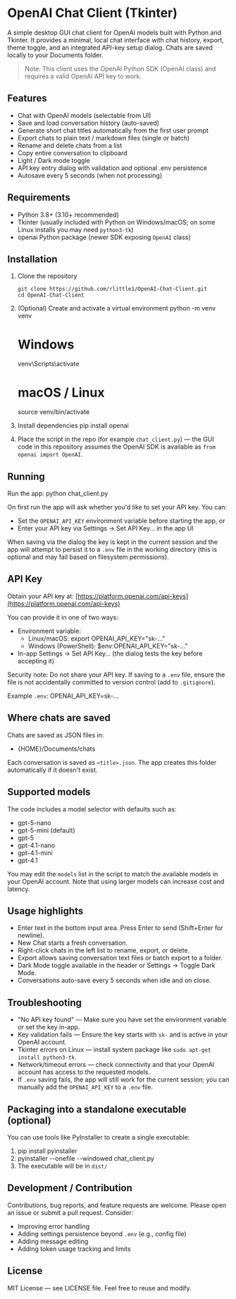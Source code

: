 # OpenAI Chat Client (Tkinter)

A simple desktop GUI chat client for OpenAI models built with Python and Tkinter. It provides a minimal, local chat interface with chat history, export, theme toggle, and an integrated API-key setup dialog. Chats are saved locally to your Documents folder.

> Note: This client uses the OpenAI Python SDK (OpenAI class) and requires a valid OpenAI API key to work.

## Features
- Chat with OpenAI models (selectable from UI)
- Save and load conversation history (auto-saved)
- Generate short chat titles automatically from the first user prompt
- Export chats to plain text / markdown files (single or batch)
- Rename and delete chats from a list
- Copy entire conversation to clipboard
- Light / Dark mode toggle
- API key entry dialog with validation and optional .env persistence
- Autosave every 5 seconds (when not processing)

## Requirements
- Python 3.8+ (3.10+ recommended)
- Tkinter (usually included with Python on Windows/macOS; on some Linux installs you may need `python3-tk`)
- openai Python package (newer SDK exposing `OpenAI` class)

## Installation

1. Clone the repository
   ```
   git clone https://github.com/rlittle1/OpenAI-Chat-Client.git
   cd OpenAI-Chat-Client
   ```
2. (Optional) Create and activate a virtual environment
   python -m venv venv
   # Windows
   venv\Scripts\activate
   # macOS / Linux
   source venv/bin/activate

3. Install dependencies
   pip install openai

4. Place the script in the repo (for example `chat_client.py`) — the GUI code in this repository assumes the OpenAI SDK is available as `from openai import OpenAI`.

## Running

Run the app:
python chat_client.py

On first run the app will ask whether you'd like to set your API key. You can:
- Set the `OPENAI_API_KEY` environment variable before starting the app, or
- Enter your API key via Settings → Set API Key… in the app UI

When saving via the dialog the key is kept in the current session and the app will attempt to persist it to a `.env` file in the working directory (this is optional and may fail based on filesystem permissions).

## API Key

Obtain your API key at: [https://platform.openai.com/api-keys](https://platform.openai.com/api-keys)

You can provide it in one of two ways:
- Environment variable:
  - Linux/macOS: export OPENAI_API_KEY="sk-..."
  - Windows (PowerShell): $env:OPENAI_API_KEY="sk-..."
- In-app Settings → Set API Key… (the dialog tests the key before accepting it)

Security note: Do not share your API key. If saving to a `.env` file, ensure the file is not accidentally committed to version control (add to `.gitignore`).

Example `.env`:
OPENAI_API_KEY=sk-...

## Where chats are saved

Chats are saved as JSON files in:
- {HOME}/Documents/chats

Each conversation is saved as `<title>.json`. The app creates this folder automatically if it doesn't exist.

## Supported models

The code includes a model selector with defaults such as:
- gpt-5-nano
- gpt-5-mini (default)
- gpt-5
- gpt-4.1-nano
- gpt-4.1-mini
- gpt-4.1

You may edit the `models` list in the script to match the available models in your OpenAI account. Note that using larger models can increase cost and latency.

## Usage highlights
- Enter text in the bottom input area. Press Enter to send (Shift+Enter for newline).
- New Chat starts a fresh conversation.
- Right-click chats in the left list to rename, export, or delete.
- Export allows saving conversation text files or batch export to a folder.
- Dark Mode toggle available in the header or Settings → Toggle Dark Mode.
- Conversations auto-save every 5 seconds when idle and on close.

## Troubleshooting

- "No API key found" — Make sure you have set the environment variable or set the key in-app.
- Key validation fails — Ensure the key starts with `sk-` and is active in your OpenAI account.
- Tkinter errors on Linux — install system package like `sudo apt-get install python3-tk`.
- Network/timeout errors — check connectivity and that your OpenAI account has access to the requested models.
- If `.env` saving fails, the app will still work for the current session; you can manually add the `OPENAI_API_KEY` to a `.env` file.

## Packaging into a standalone executable (optional)
You can use tools like PyInstaller to create a single executable:
1. pip install pyinstaller
2. pyinstaller --onefile --windowed chat_client.py
3. The executable will be in `dist/`

## Development / Contribution
Contributions, bug reports, and feature requests are welcome. Please open an issue or submit a pull request. Consider:
- Improving error handling
- Adding settings persistence beyond `.env` (e.g., config file)
- Adding message editing
- Adding token usage tracking and limits

## License
MIT License — see LICENSE file. Feel free to reuse and modify.

